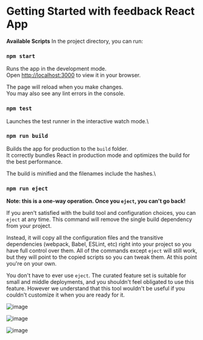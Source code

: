 # Getting Started with feedback React App

**Available Scripts**
In the project directory, you can run:

### `npm start`

Runs the app in the development mode.\
Open [http://localhost:3000](http://localhost:3000) to view it in your browser.

The page will reload when you make changes.\
You may also see any lint errors in the console.

### `npm test`

Launches the test runner in the interactive watch mode.\

### `npm run build`

Builds the app for production to the `build` folder.\
It correctly bundles React in production mode and optimizes the build for the best performance.

The build is minified and the filenames include the hashes.\

### `npm run eject`

**Note: this is a one-way operation. Once you `eject`, you can't go back!**

If you aren't satisfied with the build tool and configuration choices, you can `eject` at any time. This command will remove the single build dependency from your project.

Instead, it will copy all the configuration files and the transitive dependencies (webpack, Babel, ESLint, etc) right into your project so you have full control over them. All of the commands except `eject` will still work, but they will point to the copied scripts so you can tweak them. At this point you're on your own.

You don't have to ever use `eject`. The curated feature set is suitable for small and middle deployments, and you shouldn't feel obligated to use this feature. However we understand that this tool wouldn't be useful if you couldn't customize it when you are ready for it.



![image](https://github.com/melkamu372/feedback-app/assets/47281626/45f03432-e3c5-444c-bf8d-bfdd100c1cf0)


![image](https://github.com/melkamu372/feedback-app/assets/47281626/8026d231-1d14-45c0-9f77-57f44f722bc7)

![image](https://github.com/melkamu372/feedback-app/assets/47281626/db1a7368-f8e9-44b0-9017-b91c84ecccc2)

